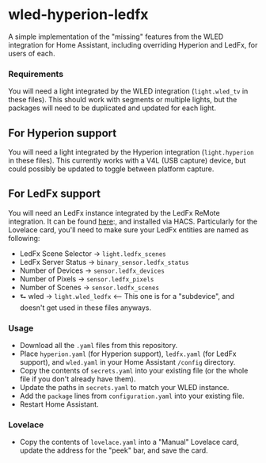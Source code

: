 # wled-hyperion-ledfx
A simple implementation of the "missing" features from the WLED integration for Home Assistant,
including overriding Hyperion and LedFx, for users of each.

### Requirements
You will need a light integrated by the WLED integration (`light.wled_tv` in these files).
This should work with segments or multiple lights, but the packages will need to be duplicated and updated for each light.

## For Hyperion support
You will need a light integrated by the Hyperion integration (`light.hyperion` in these files).
This currently works with a V4L (USB capture) device, but could possibly be updated to toggle between platform capture.

## For LedFx support
You will need an LedFx instance integrated by the LedFx ReMote integration. It can be found [here](https://github.com/YeonV/ledfxrm):, and installed via HACS.
Particularly for the Lovelace card, you'll need to make sure your LedFx entities are named as following:
 * LedFx Scene Selector -> `light.ledfx_scenes`
 * LedFx Server Status -> `binary_sensor.ledfx_status`
 * Number of Devices -> `sensor.ledfx_devices`
 * Number of Pixels -> `sensor.ledfx_pixels`
 * Number of Scenes -> `sensor.ledfx_scenes`
 * ⮑ wled -> `light.wled_ledfx`  <-- This one is for a "subdevice", and doesn't get used in these files anyways.

### Usage
 * Download all the `.yaml` files from this repository.
 * Place `hyperion.yaml` (for Hyperion support), `ledfx.yaml` (for LedFx support), and `wled.yaml` in your Home Assistant `/config` directory.
 * Copy the contents of `secrets.yaml` into your existing file (or the whole file if you don't already have them).
 * Update the paths in `secrets.yaml` to match your WLED instance.
 * Add the `package` lines from `configuration.yaml` into your existing file.
 * Restart Home Assistant.

### Lovelace
*  Copy the contents of `lovelace.yaml` into a "Manual" Lovelace card, update the address for the "peek" bar, and save the card.
